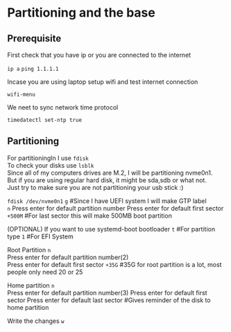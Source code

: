 # Partitioning and the base

## Prerequisite

First check that you have ip or you are connected to the internet

`ip a` 
`ping 1.1.1.1`

Incase you are using laptop setup wifi and test internet connection

`wifi-menu`

We neet to sync network time protocol

`timedatectl set-ntp true`

## Partitioning

For partitioningIn I use `fdisk`  
To check your disks use `lsblk`  
Since all of my computers drives are M.2, I will be partitioning nvme0n1.  
But if you are using regular hard disk, it might be sda,sdb or what not.  
Just try to make sure you are not partitioning your usb stick :)  

`fdisk /dev/nvme0n1`
`g`	#Since I have UEFI system I will make GTP label  
`n`
Press enter for default partition number
Press enter for default first sector
`+500M`	#For last sector this will make 500MB boot partition

(OPTIONAL) If you want to use systemd-boot bootloader
`t`	#For partition type
`1`	#For EFI System

Root Partition
`n`  
Press enter for default partition number(2)  
Press enter for default first sector
`+35G`	#35G for root partition is a lot, most people only need 20 or 25

Home partition
`n`  
Press enter for default partition number(3)
Press enter for default first sector
Press enter for default last sector	#Gives reminder of the disk to home partition

Write the changes
`w`


